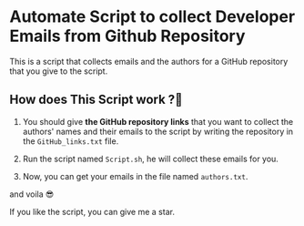 # Automate Script to collect Developer Emails from Github Repository

This is a script that collects emails and the authors for a GitHub repository that you give to the script.



## How does This Script work ?📃

1. You should give <strong>the GitHub repository links</strong> that you want to collect the authors' names and their emails to the script by writing the repository in the ``GitHub_links.txt`` file.

2. Run the script named ``Script.sh``, he will collect these emails for you.

3. Now, you can get your emails in the file named ``authors.txt``.



and voila 😎

If you like the script, you can give me a star.
